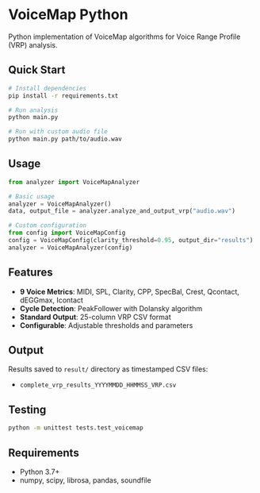 # VoiceMap Python

Python implementation of VoiceMap algorithms for Voice Range Profile (VRP) analysis.

## Quick Start

```bash
# Install dependencies
pip install -r requirements.txt

# Run analysis
python main.py

# Run with custom audio file
python main.py path/to/audio.wav
```

## Usage

```python
from analyzer import VoiceMapAnalyzer

# Basic usage
analyzer = VoiceMapAnalyzer()
data, output_file = analyzer.analyze_and_output_vrp("audio.wav")

# Custom configuration
from config import VoiceMapConfig
config = VoiceMapConfig(clarity_threshold=0.95, output_dir="results")
analyzer = VoiceMapAnalyzer(config)
```

## Features

- **9 Voice Metrics**: MIDI, SPL, Clarity, CPP, SpecBal, Crest, Qcontact, dEGGmax, Icontact
- **Cycle Detection**: PeakFollower with Dolansky algorithm
- **Standard Output**: 25-column VRP CSV format
- **Configurable**: Adjustable thresholds and parameters

## Output

Results saved to `result/` directory as timestamped CSV files:
- `complete_vrp_results_YYYYMMDD_HHMMSS_VRP.csv`

## Testing

```bash
python -m unittest tests.test_voicemap
```

## Requirements

- Python 3.7+
- numpy, scipy, librosa, pandas, soundfile